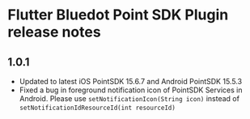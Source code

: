 # Flutter Bluedot Point SDK Plugin release notes

## 1.0.1
- Updated to latest iOS PointSDK 15.6.7 and Android PointSDK 15.5.3
- Fixed a bug in foreground notification icon of PointSDK Services in Android. Please use `setNotificationIcon(String icon)` instead of `setNotificationIdResourceId(int resourceId)`   
